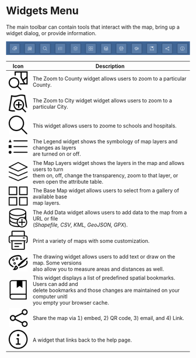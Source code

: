 # Widgets Menu

The main toolbar can contain tools that interact with the map, bring up a widget dialog, or provide information.

![Widget Menu](assets/widget-menu.png)

| Icon | Description |
| ---- | ----------- |
| ![Zoom to County](svg/zoom-to-county.svg)      | The Zoom to County widget allows users to zoom to a particular County. |  
| ![Zoom to City](svg/zoom-to-city.svg)          | The Zoom to City widget widget allows users to zoom to a particular City.  | 
| ![School and Hospital Search](svg/school-hospital-search.svg)  | This widget allows users to zoome to schools and hospitals.  |   
| ![Legend](svg/legends.svg)                     | The Legend widget shows the symbology of map layers and changes as layers<br>are turned on or off. |
| ![Layers](svg/layers.svg)                      | The Map Layers widget shows the layers in the map and allows users to turn<br>them on, off, change the transparency, zoom to that layer, or even open the attribute table. |
| ![Basemaps](svg/basemaps.svg)                  | The Base Map widget allows users to select from a gallery of available base<br>map layers. |
| ![Add Data](svg/add-data.svg)                  | The Add Data widget allows users to add data to the map from a URL or file<br>(*Shapefile, CSV, KML, GeoJSON, GPX*). |
| ![Print](svg/print.svg)                        | Print a variety of maps with some customization.                                                           |  
| ![Draw](svg/draw.svg)                          | The drawing widget allows users to add text or draw on the map. Some versions<br>also allow you to measure areas and distances as well. |
| ![Bookmarks](svg/bookmarks.svg)                |  This widget displays a list of predefined spatial bookmarks. Users can add and<br>delete bookmarks and those changes are maintained on your computer unitl<br> you empty your browser cache. |
| ![Share](svg/share.svg)                        | Share the map via 1) embed, 2) QR code, 3) email, and 4) Link. |
| ![Info Button](svg/info.svg)                   | A widget that links back to the help page. |   

